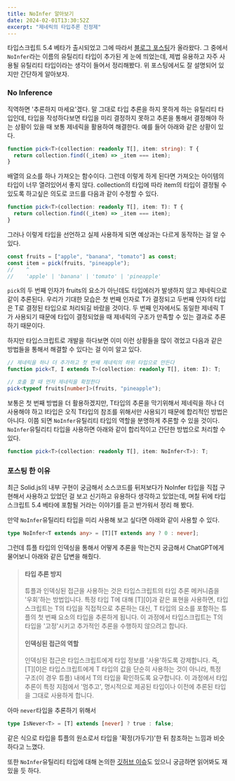 ```yaml
---
title: NoInfer 알아보기
date: 2024-02-01T13:30:52Z
excerpt: "제네릭의 타입추론 진정제"
---
```


타입스크립트 5.4 베타가 출시되었고 그에 따라서 [블로그 포스팅](https://devblogs.microsoft.com/typescript/announcing-typescript-5-4-beta/)가 올라왔다. 그 중에서 `NoInfer`라는 이름의 유틸리티 타입이 추가된 게 눈에 띄었는데, 제법 유용하고 자주 사용될 유틸리티 타입이라는 생각이 들어서 정리해봤다. 위 포스팅에서도 잘 설명되어 있지만 간단하게 알아보자.

### No Inference

직역하면 '추론하지 마세요'겠다. 말 그대로 타입 추론을 하지 못하게 하는 유틸리티 타입인데, 타입을 작성하다보면 타입을 미리 결정하지 못하고 추론을 통해서 결정해야 하는 상황이 있을 때 보통 제네릭을 활용하여 해결한다. 예를 들어 아래와 같은 상황이 있다.

```ts
function pick<T>(collection: readonly T[], item: string): T {
  return collection.find((_item) => _item === item);
}
```

배열의 요소를 하나 가져오는 함수이다. 그런데 이렇게 하게 된다면 가져오는 아이템의 타입이 너무 열려있어서 좋지 않다. collection의 타입에 따라 item의 타입이 결정될 수 있도록 하고싶은 의도로 코드를 다음과 같이 수정할 수 있다.

```ts
function pick<T>(collection: readonly T[], item: T): T {
  return collection.find((_item) => _item === item);
}
```

그러나 이렇게 타입을 선언하고 실제 사용하게 되면 예상과는 다르게 동작하는 걸 알 수 있다.

```ts
const fruits = ["apple", "banana", "tomato"] as const;
const item = pick(fruits, "pineapple");
//    ^
//    'apple' | 'banana' | 'tomato' | 'pineapple'
```

`pick`의 두 번째 인자가 fruits의 요소가 아닌데도 타입에러가 발생하지 않고 제네릭으로 같이 추론된다. 우리가 기대한 모습은 첫 번째 인자로 T가 결정되고 두번째 인자의 타입은 T로 결정된 타입으로 처리되길 바랐을 것이다. 두 번째 인자에서도 동일한 제네릭 T가 사용되기 때문에 타입이 결정되었을 때 제네릭의 구조가 만족할 수 있는 결과로 추론하기 때문이다.

하지만 타입스크립트로 개발을 하다보면 이미 이런 상황들을 많이 겪었고 다음과 같은 방법들을 통해서 해결할 수 있다는 걸 이미 알고 있다.

```ts
// 제네릭을 하나 더 추가하고 첫 번째 제네릭의 하위 타입으로 만든다
function pick<T, I extends T>(collection: readonly T[], item: I): T;

// 호출 할 때 먼저 제네릭을 확정한다
pick<typeof fruits[number]>(fruits, "pineapple");
```

보통은 첫 번째 방법을 더 활용하겠지만, T타입의 추론을 막기위해서 제네릭을 하나 더 사용해야 하고 I타입은 오직 T타입의 참조를 위해서만 사용되기 때문에 합리적인 방법은 아니다. 이쯤 되면 `NoInfer`유틸리티 타입의 역할을 분명하게 추론할 수 있을 것이다. `NoInfer`유틸리티 타입을 사용하면 아래와 같이 합리적이고 간단한 방법으로 처리할 수 있다.

```ts
function pick<T>(collection: readonly T[], item: NoInfer<T>): T;
```

### 포스팅 한 이유

최근 Solid.js의 내부 구현이 궁금해서 소스코드를 뒤져보다가 NoInfer 타입을 직접 구현해서 사용하고 있었던 걸 보고 신기하고 유용하다 생각하고 있었는데, 며칠 뒤에 타입스크립트 5.4 베타에 포함될 거라는 이야기를 듣고 반가워서 정리 해 봤다.

만약 `NoInfer`유틸리티 타입을 미리 사용해 보고 싶다면 아래와 같이 사용할 수 있다.

```ts
type NoInfer<T extends any> = [T][T extends any ? 0 : never];
```

그런데 튜플 타입의 인덱싱을 통해서 어떻게 추론을 막는건지 궁금해서 ChatGPT에게 물어보니 아래와 같은 답변을 해줬다.


> #### 타입 추론 방지
> 튜플과 인덱싱된 접근을 사용하는 것은 타입스크립트의 타입 추론 메커니즘을 '우회'하는 방법입니다. 특정 타입 T에 대해 [T][0]과 같은 표현을 사용하면, 타입스크립트는 T의 타입을 직접적으로 추론하는 대신, T 타입의 요소를 포함하는 튜플의 첫 번째 요소의 타입을 추론하게 됩니다. 이 과정에서 타입스크립트는 T의 타입을 '고정'시키고 추가적인 추론을 수행하지 않으려고 합니다.
>
> #### 인덱싱된 접근의 역할
> 인덱싱된 접근은 타입스크립트에게 타입 정보를 '사용'하도록 강제합니다. 즉, [T][0]은 타입스크립트에게 T 타입의 값을 단순히 사용하는 것이 아니라, 특정 구조(이 경우 튜플) 내에서 T의 타입을 확인하도록 요구합니다. 이 과정에서 타입 추론이 특정 지점에서 '멈추고', 명시적으로 제공된 타입이나 이전에 추론된 타입을 그대로 사용하게 합니다.

아마 `never`타입을 추론하기 위해서

```ts
type IsNever<T> = [T] extends [never] ? true : false;
```
같은 식으로 타입을 튜플의 원소로서 타입을 '확정(가두기)'한 뒤 참조하는 느낌과 비슷하다고 느꼈다.

또한 `NoInfer`유틸리티 타입에 대해 논의한 [깃허브 이슈](https://github.com/microsoft/TypeScript/issues/14829)도 있으니 궁금하면 읽어봐도 재밌을 듯 하다.
